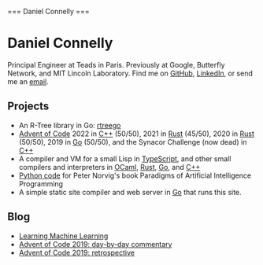 === Daniel Connelly ===

# Daniel Connelly

Principal Engineer at Teads in Paris. Previously at Google, Butterfly Network, and MIT Lincoln Laboratory. Find me on [GitHub](https://github.com/dhconnelly/), [LinkedIn](https://www.linkedin.com/in/dhconnelly/), or send me an [email](mailto:dhconnelly@gmail.com).

## Projects

- An R-Tree library in Go: [rtreego](https://github.com/dhconnelly/rtreego)
- [Advent of Code](https://adventofcode.com/) 2022 in [C++](https://github.com/dhconnelly/advent-of-code-2022) (50/50), 2021 in [Rust](https://github.com/dhconnelly/advent-of-code-2021) (45/50), 2020 in [Rust](https://github.com/dhconnelly/advent-of-code-2020) (50/50), 2019 in [Go](https://github.com/dhconnelly/advent-of-code-2019) (50/50), and the Synacor Challenge (now dead) in [C++](https://github.com/dhconnelly/synacorpp)
- A compiler and VM for a small Lisp in [TypeScript](https://github.com/dhconnelly/parents), and other small compilers and interpreters in [OCaml](https://github.com/dhconnelly/ungulate), [Rust](https://github.com/dhconnelly/crab), [Go](https://github.com/dhconnelly/yalig), and [C++](https://github.com/dhconnelly/ts)
- [Python code](https://github.com/dhconnelly/paip-python) for Peter Norvig's book Paradigms of Artificial Intelligence Programming
- A simple static site compiler and web server in [Go](https://github.com/dhconnelly/sss) that runs this site.

## Blog

- [Learning Machine Learning](/ml-notes.html)
- [Advent of Code 2019: day-by-day commentary](/advent-of-code-2019-commentary.html)
- [Advent of Code 2019: retrospective](/advent-of-code-2019-retrospective.html)
